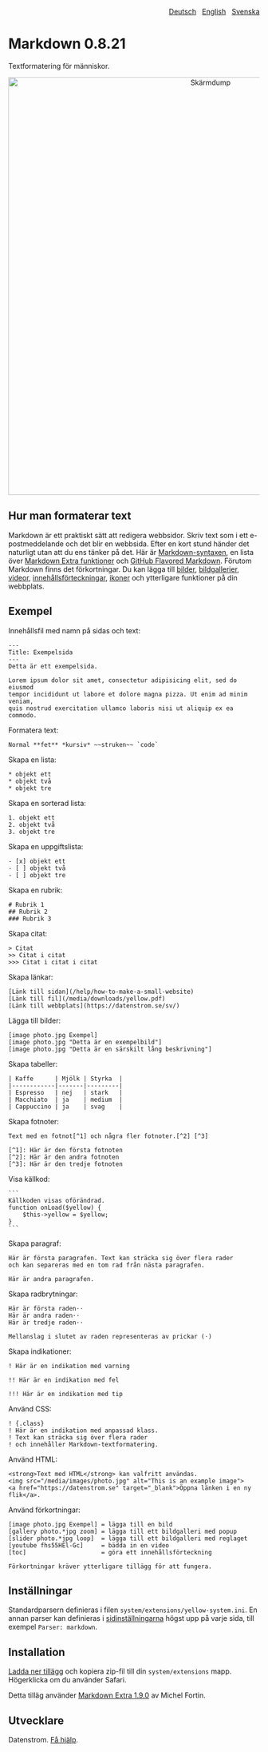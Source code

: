 <p align="right"><a href="README-de.md">Deutsch</a> &nbsp; <a href="README.md">English</a> &nbsp; <a href="README-sv.md">Svenska</a></p>

# Markdown 0.8.21

Textformatering för människor.

<p align="center"><img src="markdown-screenshot.png?raw=true" width="795" height="836" alt="Skärmdump"></p>

## Hur man formaterar text

Markdown är ett praktiskt sätt att redigera webbsidor. Skriv text som i ett e-postmeddelande och det blir en webbsida. Efter en kort stund händer det naturligt utan att du ens tänker på det. Här är [Markdown-syntaxen](http://commonmark.org/help/), en lista över [Markdown Extra funktioner](https://michelf.ca/projects/php-markdown/extra/) och [GitHub Flavored Markdown](https://help.github.com/en/articles/basic-writing-and-formatting-syntax). Förutom Markdown finns det förkortningar. Du kan lägga till [bilder](https://github.com/datenstrom/yellow-extensions/tree/master/source/image/README-sv.md), [bildgallerier](https://github.com/datenstrom/yellow-extensions/tree/master/source/gallery/README-sv.md), [videor](https://github.com/datenstrom/yellow-extensions/tree/master/source/youtube/README-sv.md), [innehållsförteckningar](https://github.com/datenstrom/yellow-extensions/tree/master/source/toc/README-sv.md), [ikoner](https://github.com/datenstrom/yellow-extensions/tree/master/source/fontawesome/README-sv.md) och ytterligare funktioner på din webbplats.

## Exempel

Innehållsfil med namn på sidas och text:

    ---
    Title: Exempelsida
    ---
    Detta är ett exempelsida.

    Lorem ipsum dolor sit amet, consectetur adipisicing elit, sed do eiusmod 
    tempor incididunt ut labore et dolore magna pizza. Ut enim ad minim veniam, 
    quis nostrud exercitation ullamco laboris nisi ut aliquip ex ea commodo. 

Formatera text:

    Normal **fet** *kursiv* ~~struken~~ `code`

Skapa en lista:

    * objekt ett
    * objekt två
    * objekt tre

Skapa en sorterad lista:

    1. objekt ett
    2. objekt två
    3. objekt tre

Skapa en uppgiftslista:

    - [x] objekt ett
    - [ ] objekt två
    - [ ] objekt tre

Skapa en rubrik:

    # Rubrik 1
    ## Rubrik 2
    ### Rubrik 3

Skapa citat:

    > Citat
    >> Citat i citat
    >>> Citat i citat i citat

Skapa länkar:

    [Länk till sidan](/help/how-to-make-a-small-website)
    [Länk till fil](/media/downloads/yellow.pdf)
    [Länk till webbplats](https://datenstrom.se/sv/)

Lägga till bilder:

    [image photo.jpg Exempel]
    [image photo.jpg "Detta är en exempelbild"]
    [image photo.jpg "Detta är en särskilt lång beskrivning"]

Skapa tabeller:

    | Kaffe      | Mjölk | Styrka  |
    |------------|-------|---------|
    | Espresso   | nej   | stark   |
    | Macchiato  | ja    | medium  |
    | Cappuccino | ja    | svag    |

Skapa fotnoter:

    Text med en fotnot[^1] och några fler fotnoter.[^2] [^3]
    
    [^1]: Här är den första fotnoten
    [^2]: Här är den andra fotnoten
    [^3]: Här är den tredje fotnoten

Visa källkod:

    ```
    Källkoden visas oförändrad.
    function onLoad($yellow) {
        $this->yellow = $yellow;
    }
    ```

Skapa paragraf:

    Här är första paragrafen. Text kan sträcka sig över flera rader
    och kan separeras med en tom rad från nästa paragrafen.

    Här är andra paragrafen. 

Skapa radbrytningar:

    Här är första raden⋅⋅
    Här är andra raden⋅⋅
    Här är tredje raden⋅⋅
    
    Mellanslag i slutet av raden representeras av prickar (⋅)

Skapa indikationer:

    ! Här är en indikation med varning 
    
    !! Här är en indikation med fel
    
    !!! Här är en indikation med tip

Använd CSS:

    ! {.class}
    ! Här är en indikation med anpassad klass.
    ! Text kan sträcka sig över flera rader
    ! och innehåller Markdown-textformatering.

Använd HTML:

    <strong>Text med HTML</strong> kan valfritt användas.
    <img src="/media/images/photo.jpg" alt="This is an example image">
    <a href="https://datenstrom.se" target="_blank">Öppna länken i en ny flik</a>.

Använd förkortningar:

    [image photo.jpg Exempel] = lägga till en bild
    [gallery photo.*jpg zoom] = lägga till ett bildgalleri med popup
    [slider photo.*jpg loop]  = lägga till ett bildgalleri med reglaget
    [youtube fhs55HEl-Gc]     = bädda in en video
    [toc]                     = göra ett innehållsförteckning

    Förkortningar kräver ytterligare tillägg för att fungera.

## Inställningar

Standardparsern definieras i filen `system/extensions/yellow-system.ini`. En annan parser kan definieras i [sidinställningarna](https://github.com/datenstrom/yellow-extensions/tree/master/source/core/README-sv.md#inställningar-page) högst upp på varje sida, till exempel `Parser: markdown`. 

## Installation

[Ladda ner tillägg](https://github.com/datenstrom/yellow-extensions/raw/master/zip/markdown.zip) och kopiera zip-fil till din `system/extensions` mapp. Högerklicka om du använder Safari.

Detta tilläg använder [Markdown Extra 1.9.0](https://github.com/michelf/php-markdown) av Michel Fortin.

## Utvecklare

Datenstrom. [Få hjälp](https://datenstrom.se/sv/yellow/help/).
